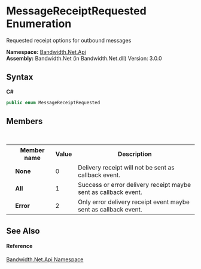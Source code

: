 ﻿# MessageReceiptRequested Enumeration
 

Requested receipt options for outbound messages

**Namespace:**&nbsp;<a href ="N_Bandwidth_Net_Api.md">Bandwidth.Net.Api</a><br />**Assembly:**&nbsp;Bandwidth.Net (in Bandwidth.Net.dll) Version: 3.0.0

## Syntax

**C#**<br />
``` C#
public enum MessageReceiptRequested
```


## Members
&nbsp;<table><tr><th></th><th>Member name</th><th>Value</th><th>Description</th></tr><tr><td /><td target="F:Bandwidth.Net.Api.MessageReceiptRequested.None">**None**</td><td>0</td><td>Delivery receipt will not be sent as callback event.</td></tr><tr><td /><td target="F:Bandwidth.Net.Api.MessageReceiptRequested.All">**All**</td><td>1</td><td>Success or error delivery receipt maybe sent as callback event.</td></tr><tr><td /><td target="F:Bandwidth.Net.Api.MessageReceiptRequested.Error">**Error**</td><td>2</td><td>Only error delivery receipt event maybe sent as callback event.</td></tr></table>

## See Also


#### Reference
<a href ="N_Bandwidth_Net_Api.md">Bandwidth.Net.Api Namespace</a><br />